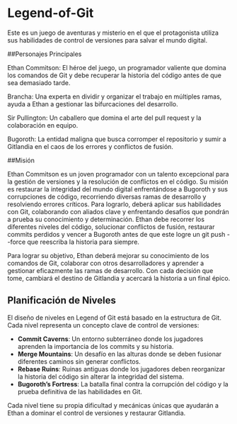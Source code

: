 
# Legend-of-Git
Este es un juego de aventuras y misterio en el que el protagonista utiliza sus habilidades de control de versiones para salvar el mundo digital.

##Personajes Principales

Ethan Commitson: El héroe del juego, un programador valiente que domina los comandos de Git y debe recuperar la historia del código antes de que sea demasiado tarde.

Brancha: Una experta en dividir y organizar el trabajo en múltiples ramas, ayuda a Ethan a gestionar las bifurcaciones del desarrollo.

Sir Pullington: Un caballero que domina el arte del pull request y la colaboración en equipo.

Bugoroth: La entidad maligna que busca corromper el repositorio y sumir a Gitlandia en el caos de los errores y conflictos de fusión.

##Misión

Ethan Commitson es un joven programador con un talento excepcional para la gestión de versiones y la resolución de conflictos en el código. Su misión es restaurar la integridad del mundo digital enfrentándose a Bugoroth y sus corrupciones de código, recorriendo diversas ramas de desarrollo y resolviendo errores críticos. Para lograrlo, deberá aplicar sus habilidades con Git, colaborando con aliados clave y enfrentando desafíos que pondrán a prueba su conocimiento y determinación.
Ethan debe recorrer los diferentes niveles del código, solucionar conflictos de fusión, restaurar commits perdidos y vencer a Bugoroth antes de que este logre un git push --force que reescriba la historia para siempre.

Para lograr su objetivo, Ethan deberá mejorar su conocimiento de los comandos de Git, colaborar con otros desarrolladores y aprender a gestionar eficazmente las ramas de desarrollo. Con cada decisión que tome, cambiará el destino de Gitlandia y acercará la historia a un final épico.

## Planificación de Niveles
El diseño de niveles en Legend of Git está basado en la estructura de Git. Cada nivel representa un concepto clave de control de versiones:

- **Commit Caverns**: Un entorno subterráneo donde los jugadores aprenden la importancia de los commits y su historia.
- **Merge Mountains**: Un desafío en las alturas donde se deben fusionar diferentes caminos sin generar conflictos.
- **Rebase Ruins**: Ruinas antiguas donde los jugadores deben reorganizar la historia del código sin alterar la integridad del sistema.
- **Bugoroth’s Fortress**: La batalla final contra la corrupción del código y la prueba definitiva de las habilidades en Git.

Cada nivel tiene su propia dificultad y mecánicas únicas que ayudarán a Ethan a dominar el control de versiones y restaurar Gitlandia.
